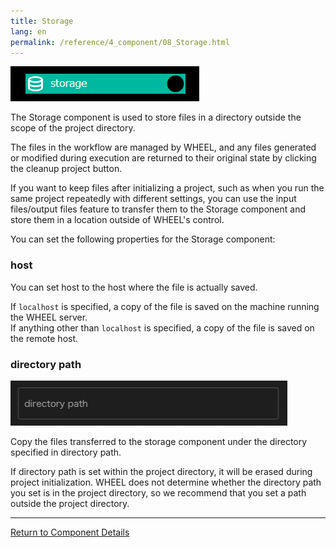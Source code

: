 ```yaml
---
title: Storage
lang: en
permalink: /reference/4_component/08_Storage.html
---
```


![img](./img/storage.png "storage")

The Storage component is used to store files in a directory outside the scope of the project directory.

The files in the workflow are managed by WHEEL, and any files generated or modified during execution are returned to their original state by clicking the cleanup project button.

If you want to keep files after initializing a project, such as when you run the same project repeatedly with different settings, you can use the input files/output files feature to transfer them to the Storage component and store them in a location outside of WHEEL's control.


You can set the following properties for the Storage component:

### host
You can set host to the host where the file is actually saved.

If `localhost` is specified, a copy of the file is saved on the machine running the WHEEL server.  
If anything other than `localhost` is specified, a copy of the file is saved on the remote host.

### directory path
![img](./img/storage_path.png "storage_path")

Copy the files transferred to the storage component under the directory specified in directory path.

If directory path is set within the project directory, it will be erased during project initialization.
WHEEL does not determine whether the directory path you set is in the project directory, so we recommend that you set a path outside the project directory.

--------
[Return to Component Details]({{site.baseurl}}/reference/4_component/)
